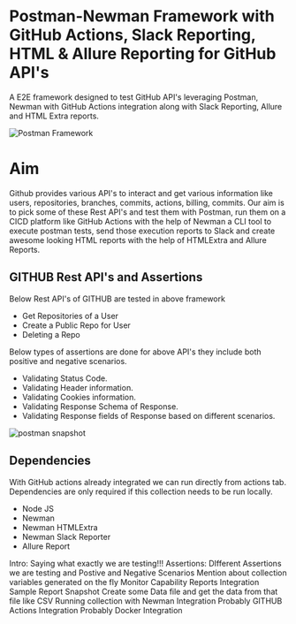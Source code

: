 # Postman-Newman Framework with GitHub Actions, Slack Reporting, HTML & Allure Reporting for GitHub API's

A E2E framework designed to test GitHub API's leveraging Postman, Newman with GitHub Actions integration along with Slack Reporting, Allure and HTML Extra reports.

![Postman Framework](https://github.com/doradlarajesh/GitHubPostManAPITesting/assets/57953464/f90ff7bd-e4bd-4fde-a630-3a191178c559)

# Aim
Github provides various API's to interact and get various information like users, repositories, branches, commits, actions, billing, commits. Our aim is to pick some of these Rest API's and test them with Postman, run them on a CICD platform like GitHub Actions with the help of Newman a CLI tool to execute postman tests, send those execution reports to Slack and create awesome looking HTML reports with the help of HTMLExtra and Allure Reports.

## GITHUB Rest API's and Assertions

Below Rest API's of GITHUB are tested in above framework
 - Get Repositories of a User
 - Create a Public Repo for User
 - Deleting a Repo

Below types of assertions are done for above API's they include both positive and negative scenarios.

 - Validating Status Code.
 - Validating Header information.
 - Validating Cookies information.
 - Validating Response Schema of Response.
 - Validating Response fields of Response based on different scenarios.

![postman snapshot](https://github.com/doradlarajesh/GitHubPostManAPITesting/assets/57953464/760faeb8-bc65-4247-8d30-656fe3833449)



## Dependencies

With GitHub actions already integrated we can run directly from actions tab. Dependencies are only required if this collection needs to be run locally.

 - Node JS
 - Newman
 - Newman HTMLExtra
 - Newman Slack Reporter
 - Allure Report



Intro: Saying what exactly we are testing!!!
Assertions: DIfferent Assertions we are testing and Postive and Negative Scenarios
Mention about collection variables generated on the fly 
Monitor Capability
Reports Integration
Sample Report Snapshot
Create some Data file and get the data from that file like CSV
Running collection with Newman Integration
Probably GITHUB Actions Integration
Probably Docker Integration
